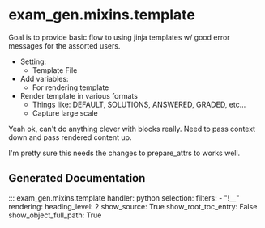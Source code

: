 # exam_gen.mixins.template

Goal is to provide basic flow to using jinja templates w/ good error messages
for the assorted users.

  - Setting:
      - Template File
  - Add variables:
      - For rendering template
  - Render template in various formats
      - Things like: DEFAULT, SOLUTIONS, ANSWERED, GRADED, etc...
      - Capture large scale

Yeah ok, can't do anything clever with blocks really. Need to pass context
down and pass rendered content up.

I'm pretty sure this needs the changes to prepare_attrs to works well.

## Generated Documentation
::: exam_gen.mixins.template
    handler: python
    selection:
      filters:
         - "!__"
    rendering:
      heading_level: 2
      show_source: True
      show_root_toc_entry: False
      show_object_full_path: True
